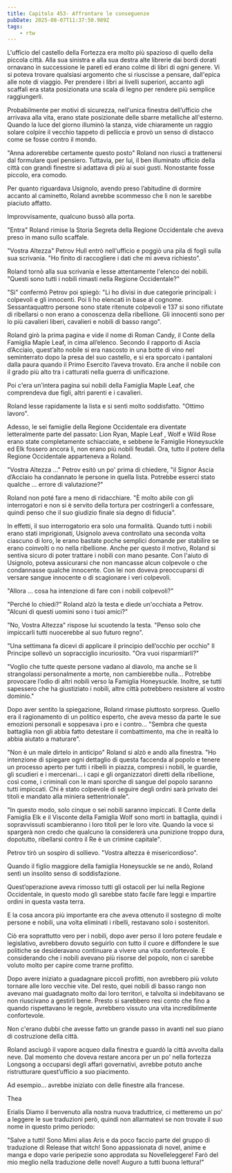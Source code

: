 ```yaml
---
title: Capitolo 453- Affrontare le conseguenze
pubDate: 2025-08-07T11:37:50.989Z
tags:
    - rtw
---
```











L'ufficio del castello della Fortezza era molto più spazioso di quello della piccola città. Alla sua sinistra e alla sua destra alte librerie dai bordi dorati ornavano in successione le pareti ed erano colme di libri di ogni genere. Vi si poteva trovare qualsiasi argomento che si riuscisse a pensare, dall'epica alle note di viaggio. Per prendere i libri ai livelli superiori, accanto agli scaffali era stata posizionata una scala di legno per rendere più semplice raggiungerli.


Probabilmente per motivi di sicurezza, nell'unica finestra dell’ufficio che arrivava alla vita, erano state posizionate delle sbarre metalliche all'esterno. Quando la luce del giorno illuminò la stanza, vide chiaramente un raggio solare colpire il vecchio tappeto di pelliccia e provò un senso di distacco come se fosse contro il mondo.


"Anna adorerebbe certamente questo posto" Roland non riuscì a trattenersi dal formulare quel pensiero. Tuttavia, per lui, il ben illuminato ufficio della città con grandi finestre si adattava di più ai suoi gusti. Nonostante fosse piccolo, era comodo.


Per quanto riguardava Usignolo, avendo preso l’abitudine di dormire accanto al caminetto, Roland avrebbe scommesso che lì non le sarebbe piaciuto affatto.


Improvvisamente, qualcuno bussò alla porta.


"Entra" Roland rimise la Storia Segreta della Regione Occidentale che aveva preso in mano sullo scaffale.


"Vostra Altezza" Petrov Hull entrò nell'ufficio e poggiò una pila di fogli sulla sua scrivania. "Ho finito di raccogliere i dati che mi aveva richiesto".


Roland tornò alla sua scrivania e lesse attentamente l'elenco dei nobili. "Questi sono tutti i nobili rimasti nella Regione Occidentale?"


"Sì" confermò Petrov poi spiegò: "Li ho divisi in due categorie principali: i colpevoli e gli innocenti. Poi li ho elencati in base al cognome. Sessantaquattro persone sono state ritenute colpevoli e 137 si sono rifiutate di ribellarsi o non erano a conoscenza della ribellione. Gli innocenti sono per lo più cavalieri liberi, cavalieri e nobili di basso rango".






Roland girò la prima pagina e vide il nome di Roman Candy, il Conte della Famiglia Maple Leaf, in cima all’elenco. Secondo il rapporto di Ascia d’Acciaio, quest’alto nobile si era nascosto in una botte di vino nel seminterrato dopo la presa del suo castello, e si era sporcato i pantaloni dalla paura quando il Primo Esercito l’aveva trovato. Era anche il nobile con il grado più alto tra i catturati nella guerra di unificazione.


Poi c'era un'intera pagina sui nobili della Famiglia Maple Leaf, che comprendeva due figli, altri parenti e i cavalieri.


Roland lesse rapidamente la lista e si sentì molto soddisfatto. "Ottimo lavoro".


Adesso, le sei famiglie della Regione Occidentale era diventate letteralmente parte del passato: Lion Ryan, Maple Leaf , Wolf e Wild Rose erano state completamente schiacciate, e sebbene le Famiglie Honeysuckle ed Elk fossero ancora lì, non erano più nobili feudali. Ora, tutto il potere della Regione Occidentale apparteneva a Roland.


"Vostra Altezza ..." Petrov esitò un po' prima di chiedere, "il Signor Ascia d’Acciaio ha condannato le persone in quella lista. Potrebbe esserci stato qualche ... errore di valutazione?"


Roland non poté fare a meno di ridacchiare. "È molto abile con gli interrogatori e non si è servito della tortura per costringerli a confessare, quindi penso che il suo giudizio finale sia degno di fiducia".


In effetti, il suo interrogatorio era solo una formalità. Quando tutti i nobili erano stati imprigionati, Usignolo aveva controllato una seconda volta ciascuno di loro, le erano bastate poche semplici domande per stabilire se erano coinvolti o no nella ribellione. Anche per questo il motivo, Roland si sentiva sicuro di poter trattare i nobili con mano pesante. Con l'aiuto di Usignolo, poteva assicurarsi che non mancasse alcun colpevole o che condannasse qualche innocente. Con lei non doveva preoccuparsi di versare sangue innocente o di scagionare i veri colpevoli.


"Allora ... cosa ha intenzione di fare con i nobili colpevoli?"


"Perché lo chiedi?" Roland alzò la testa e diede un'occhiata a Petrov. "Alcuni di questi uomini sono i tuoi amici?"


"No, Vostra Altezza" rispose lui scuotendo la testa. "Penso solo che impiccarli tutti nuocerebbe al suo futuro regno".


"Una settimana fa dicevi di applicare il principio dell’occhio per occhio" Il Principe sollevò un sopracciglio incuriosito. "Ora vuoi risparmiarli?"


"Voglio che tutte queste persone vadano al diavolo, ma anche se li strangolassi personalmente a morte, non cambierebbe nulla... Potrebbe provocare l’odio di altri nobili verso la Famiglia Honeysuckle. Inoltre, se tutti sapessero che ha giustiziato i nobili, altre città potrebbero resistere al vostro dominio."


Dopo aver sentito la spiegazione, Roland rimase piuttosto sorpreso. Quello era il ragionamento di un politico esperto, che aveva messo da parte le sue emozioni personali e soppesava i pro e i contro... "Sembra che questa battaglia non gli abbia fatto detestare il combattimento, ma che in realtà lo abbia aiutato a maturare".


"Non è un male dirtelo in anticipo" Roland si alzò e andò alla finestra. "Ho intenzione di spiegare ogni dettaglio di questa faccenda al popolo e tenere un processo aperto per tutti i ribelli in piazza, compresi i nobili, le guardie, gli scudieri e i mercenari... i capi e gli organizzatori diretti della ribellione, così come, i criminali con le mani sporche di sangue del popolo saranno tutti impiccati. Chi è stato colpevole di seguire degli ordini sarà privato dei titoli e mandato alla miniera settentrionale".


"In questo modo, solo cinque o sei nobili saranno impiccati. Il Conte della Famiglia Elk e il Visconte della Famiglia Wolf sono morti in battaglia, quindi i sopravvissuti scambieranno i loro titoli per le loro vite. Quando la voce si spargerà non credo che qualcuno la considererà una punizione troppo dura, dopotutto, ribellarsi contro il Re è un crimine capitale".


Petrov tirò un sospiro di sollievo. "Vostra altezza è misericordioso".


Quando il figlio maggiore della famiglia Honeysuckle se ne andò, Roland sentì un insolito senso di soddisfazione.


Quest’operazione aveva rimosso tutti gli ostacoli per lui nella Regione Occidentale, in questo modo gli sarebbe stato facile fare leggi e impartire ordini in questa vasta terra.


E la cosa ancora più importante era che aveva ottenuto il sostegno di molte persone e nobili, una volta eliminati i ribelli, restavano solo i sostenitori.


Ciò era soprattutto vero per i nobili, dopo aver perso il loro potere feudale e legislativo, avrebbero dovuto seguirlo con tutto il cuore e diffondere le sue politiche se desideravano continuare a vivere una vita confortevole. E considerando che i nobili avevano più risorse del popolo, non ci sarebbe voluto molto per capire come trarne profitto.


Dopo avere iniziato a guadagnare piccoli profitti, non avrebbero più voluto tornare alle loro vecchie vite. Del resto, quei nobili di basso rango non avevano mai guadagnato molto dai loro territori, e talvolta si indebitavano se non riuscivano a gestirli bene. Presto si sarebbero resi conto che fino a quando rispettavano le regole, avrebbero vissuto una vita incredibilmente confortevole.


Non c'erano dubbi che avesse fatto un grande passo in avanti nel suo piano di costruzione della città.


Roland asciugò il vapore acqueo dalla finestra e guardò la città avvolta dalla neve. Dal momento che doveva restare ancora per un po' nella fortezza Longsong a occuparsi degli affari governativi, avrebbe potuto anche ristrutturare quest’ufficio a suo piacimento.


Ad esempio... avrebbe iniziato con delle finestre alla francese.






Thea










 Erialis  Diamo il benvenuto alla nostra nuova traduttrice, ci metteremo un po' a leggere le sue traduzioni però, quindi non allarmatevi se non trovate il suo nome in questo primo periodo: 


"Salve a tutti! Sono Mimi alias Aris e da poco faccio parte del gruppo di traduzione di Release that witch! Sono appassionata di novel, anime e manga e dopo varie peripezie sono approdata su Novelleleggere! Farò del mio meglio nella traduzione delle novel! 
Auguro a tutti buona lettura!"








                                


                                



